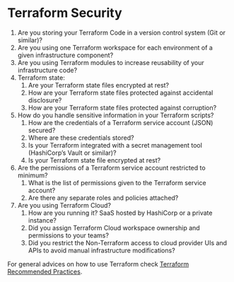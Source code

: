 # Terraform Security

1. Are you storing your Terraform Code in a version control system (Git or similar)?
1. Are you using one Terraform workspace for each environment of a given infrastructure component?
1. Are you using Terraform modules to increase reusability of your infrastructure code?
1. Terraform state:
    1. Are your Terraform state files encrypted at rest?
    1. How are your Terraform state files protected against accidental disclosure?
    1. How are your Terraform state files protected against corruption?
1. How do you handle sensitive information in your Terraform scripts?
    1. How are the credentials of a Terraform service account (JSON) secured?
    1. Where are these credentials stored?
    1. Is your Terraform integrated with a secret management tool (HashiCorp’s Vault or similar)?
    1. Is your Terraform state file encrypted at rest?
1. Are the permissions of a Terraform service account restricted to minimum?
    1. What is the list of permissions given to the Terraform service account?
    1. Are there any separate roles and policies attached?
1. Are you using Terraform Cloud?
    1. How are you running it? SaaS hosted by HashiCorp or a private instance?
    1. Did you assign Terraform Cloud workspace ownership and permissions to your teams?
    1. Did you restrict the Non-Terraform access to cloud provider UIs and APIs to avoid manual infrastructure modifications?

For general advices on how to use Terraform check [Terraform Recommended Practices](https://www.terraform.io/docs/cloud/guides/recommended-practices/index.html).
